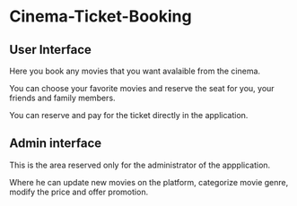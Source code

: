 # Cinema-Ticket-Booking

## User Interface

Here you book any movies that you want avalaible from the cinema.

You can choose your favorite movies and reserve the seat for you, your friends and family members.

You can reserve and pay for the ticket directly in the application.

## Admin interface

This is the area reserved only for the administrator of the appplication.

Where he can update new movies on the platform, categorize movie genre, modify the price and offer promotion.

